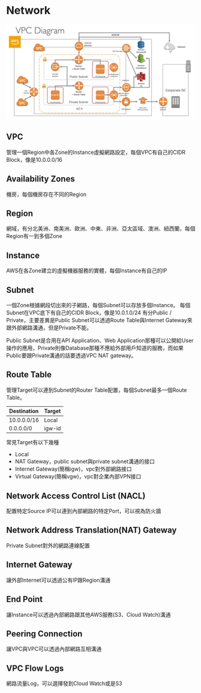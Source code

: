# Network
![image](./image/VPC.png)

## VPC
管理一個Region中各Zone的Instance虛擬網路設定，每個VPC有自己的CIDR Block，像是10.0.0.0/16

## Availability Zones
機房，每個機房存在不同的Region

## Region
網域，有分北美洲、南美洲、歐洲、中東、非洲、亞太區域、澳洲、紐西蘭，每個Region有一到多個Zone

## Instance
AWS在各Zone建立的虛擬機器服務的實體，每個Instance有自己的IP

## Subnet
一個Zone根據網段切出來的子網路，每個Subnet可以存放多個Instance。
每個Subnet在VPC底下有自己的CIDR Block，像是10.0.1.0/24
有分Public / Private，主要差異是Public Subnet可以透過Route Table與Internet Gateway來跟外部網路溝通，但是Private不能。

Public Subnet是合用在API Application、Web Application那種可以公開給User操作的應用，Private則像Database那種不應給外部用戶知道的服務，而如果Public要跟Private溝通的話要透過VPC NAT gateway。

## Route Table
管理Target可以連到Subnet的Router Table配置，每個Subnet最多一個Route Table。

| Destination | Target |
|-------------|--------|
| 10.0.0.0/16 | Local  |
| 0.0.0.0/0   | igw-id |

常見Target有以下幾種
* Local
* NAT Gateway，public subnet與private subnet溝通的接口
* Internet Gateway(簡稱igw)，vpc對外部網路接口
* Virtual Gateway(簡稱vgw)，vpc對企業內部VPN接口

## Network Access Control List (NACL)
配置特定Source IP可以連到內部網路的特定Port，可以視為防火牆

## Network Address Translation(NAT) Gateway
Private Subnet對外的網路連線配置

## Internet Gateway
讓外部Internet可以透過公有IP跟Region溝通

## End Point
讓Instance可以透過內部網路跟其他AWS服務(S3、Cloud Watch)溝通

## Peering Connection
讓VPC與VPC可以透過內部網路互相溝通

## VPC Flow Logs
網路流量Log，可以選擇發到Cloud Watch或是S3